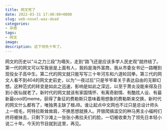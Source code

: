 ```yaml
---
title: 网文死了
date: 2022-03-31 17:40:00+0800
slug: web-novel-was-dead
categories:
- 杂感
tags:
- 网文
image:
description: 这下领先十年了。
---
```


网文的历史以“斗之力三段”为嚆矢，走到“路飞还是应该多学人民史观”就终结了。第一代的网文可以写我爸是上面有人，我妈是海外富商，我从市委女书记一路睡到现役女子高中生。第二代的网文就只能写写三十年河东和六道轮回拳。第三代的网文人看不到404的网文史前史，以为“一夜过后”只是爷爷辈关于表达自由的无聊幻想。这种范式的转变是如此之迅速，影响是如此之深远，以至于萧炎没能来得及日到小医仙就老了。新时代的网文就该有家国情怀、有离奇剧情、有酷炫人设、有最新最cool的meme。获得了象征的费勒斯只意味着用想象的费勒斯来交换，新时代的网文什么都有了，唯独男主缺了根JB。谁让起点中文网也不过只是总设计师头上一绺毛，阿特拉斯耸耸肩，不换思想就换人。开银爬搞滥交的种马男主小福柯们终将被抹去，只剩下沙滩上一张张小弗拉夫们的脸，一切被收束为了领先日本轻小说二十年。今天的节目就到这里，再见。
